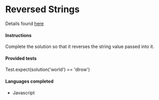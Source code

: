 # Reversed Strings

Details found [here](https://www.codewars.com/kata/5168bb5dfe9a00b126000018)

#### Instructions

Complete the solution so that it reverses the string value passed into it.

#### Provided tests

Test.expect(solution('world') == 'dlrow')

#### Languages completed

- Javascript
